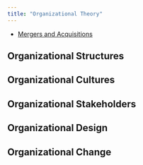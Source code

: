 ```yaml
---
title: "Organizational Theory"
---
```


- [Mergers and Acquisitions](https://www.edupristine.com/blog/mergers-acquisitions)

## Organizational Structures

## Organizational Cultures

## Organizational Stakeholders

## Organizational Design

## Organizational Change
